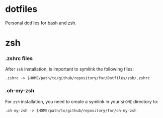 dotfiles
========

Personal dotfiles for bash and zsh.

# zsh
### .zshrc files
After `zsh` installation, is important to symlink the following files:

`
.zshrc -> $HOME/path/to/github/repository/for/Dotfiles/zsh/.zshrc
`

### .oh-my-zsh
For `zsh` installation, you need to create a symlink in your `$HOME` directory to:

`
.oh-my-zsh -> $HOME/path/to/github/repository/for/oh-my-zsh
`
